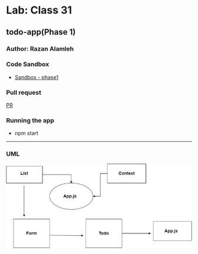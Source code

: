 # Lab: Class 31

## todo-app(Phase 1)

### Author: Razan Alamleh

### Code Sandbox
- [Sandbox - phase1](https://codesandbox.io/s/currying-frog-9ml5y)

### Pull request
[PR](https://github.com/Razan-am/todo-app/pull/1)

### Running the app
- npm start


---------------------------------------------------------------------------------------

### UML
![uml](./images/uml.png)
